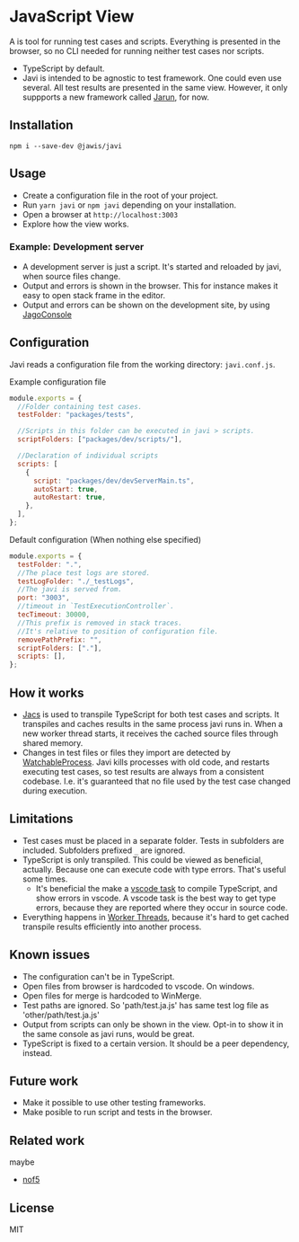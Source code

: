# JavaScript View

A is tool for running test cases and scripts. Everything is presented in the
browser, so no CLI needed for running neither test cases nor scripts.

- TypeScript by default.
- Javi is intended to be agnostic to test framework. One could even use several.
  All test results are presented in the same view. However, it only suppports a
  new framework called [Jarun](https://www.npmjs.com/package/@jawis/jarun), for
  now.

## Installation

```
npm i --save-dev @jawis/javi
```

## Usage

- Create a configuration file in the root of your project.
- Run `yarn javi` or `npm javi` depending on your installation.
- Open a browser at `http://localhost:3003`
- Explore how the view works.

### Example: Development server

- A development server is just a script. It's started and reloaded by javi, when
  source files change.
- Output and errors is shown in the browser. This for instance makes it easy to
  open stack frame in the editor.
- Output and errors can be shown on the development site, by using
  [JagoConsole](https://www.npmjs.com/package/@jawis/jagos)

## Configuration

Javi reads a configuration file from the working directory: `javi.conf.js`.

Example configuration file

```js
module.exports = {
  //Folder containing test cases.
  testFolder: "packages/tests",

  //Scripts in this folder can be executed in javi > scripts.
  scriptFolders: ["packages/dev/scripts/"],

  //Declaration of individual scripts
  scripts: [
    {
      script: "packages/dev/devServerMain.ts",
      autoStart: true,
      autoRestart: true,
    },
  ],
};
```

Default configuration (When nothing else specified)

```js
module.exports = {
  testFolder: ".",
  //The place test logs are stored.
  testLogFolder: "./_testLogs",
  //The javi is served from.
  port: "3003",
  //timeout in `TestExecutionController`.
  tecTimeout: 30000,
  //This prefix is removed in stack traces.
  //It's relative to position of configuration file.
  removePathPrefix: "",
  scriptFolders: ["."],
  scripts: [],
};
```

## How it works

- [Jacs](https://www.npmjs.com/package/@jawis/jacs) is used to transpile
  TypeScript for both test cases and scripts. It transpiles and caches results
  in the same process javi runs in. When a new worker thread starts, it receives
  the cached source files through shared memory.
- Changes in test files or files they import are detected by
  [WatchableProcess](https://www.npmjs.com/package/@jawis/jab-node). Javi kills
  processes with old code, and restarts executing test cases, so test results
  are always from a consistent codebase. I.e. it's guaranteed that no file used
  by the test case changed during execution.

## Limitations

- Test cases must be placed in a separate folder. Tests in subfolders are
  included. Subfolders prefixed `_` are ignored.
- TypeScript is only transpiled. This could be viewed as beneficial, actually.
  Because one can execute code with type errors. That's useful some times.
  - It's beneficial the make a
    [vscode task](https://code.visualstudio.com/docs/editor/tasks#_typescript-hello-world)
    to compile TypeScript, and show errors in vscode. A vscode task is the best
    way to get type errors, because they are reported where they occur in source
    code.
- Everything happens in
  [Worker Threads](https://nodejs.org/api/worker_threads.html), because it's
  hard to get cached transpile results efficiently into another process.

## Known issues

- The configuration can't be in TypeScript.
- Open files from browser is hardcoded to vscode. On windows.
- Open files for merge is hardcoded to WinMerge.
- Test paths are ignored. So 'path/test.ja.js' has same test log file as
  'other/path/test.ja.js'
- Output from scripts can only be shown in the view. Opt-in to show it in the
  same console as javi runs, would be great.
- TypeScript is fixed to a certain version. It should be a peer dependency,
  instead.

## Future work

- Make it possible to use other testing frameworks.
- Make posible to run script and tests in the browser.

## Related work

maybe

- [nof5](https://www.npmjs.com/package/nof5)

## License

MIT
